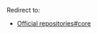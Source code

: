 Redirect to:

*   [Official repositories#core](/index.php/Official_repositories#core "Official repositories")
